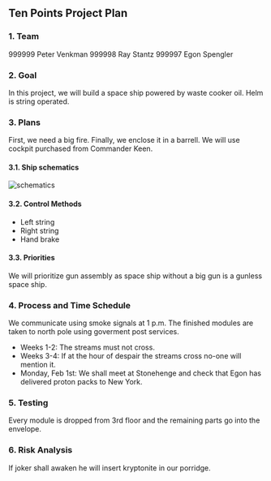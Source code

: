 Ten Points Project Plan
-----------------------

### 1. Team

999999 Peter Venkman
999998 Ray Stantz
999997 Egon Spengler


### 2. Goal

In this project, we will build a space ship powered by waste
cooker oil. Helm is string operated.


### 3. Plans

First, we need a big fire. Finally, we enclose it in a barrell.
We will use cockpit purchased from Commander Keen.

#### 3.1. Ship schematics

![schematics](https://git.niksula.hut.fi/lehtint6/project/raw/master/doc/schematics.png)

#### 3.2. Control Methods

* Left string
* Right string
* Hand brake

#### 3.3. Priorities

We will prioritize gun assembly as space ship without a big
gun is a gunless space ship.


### 4. Process and Time Schedule

We communicate using smoke signals at 1 p.m. The finished
modules are taken to north pole using goverment post services.

* Weeks 1-2: The streams must not cross.
* Weeks 3-4: If at the hour of despair the streams cross
	no-one will mention it.
* Monday, Feb 1st: We shall meet at Stonehenge and check that
	Egon has delivered proton packs to New York.


### 5. Testing

Every module is dropped from 3rd floor and the remaining parts
go into the envelope.


### 6. Risk Analysis

If joker shall awaken he will insert kryptonite in our porridge.
